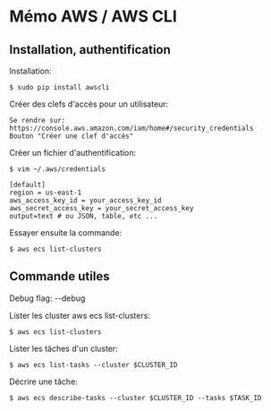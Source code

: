 # Mémo AWS / AWS CLI

## Installation, authentification

Installation:

	$ sudo pip install awscli


Créer des clefs d'accès pour un utilisateur: 

	Se rendre sur: https://console.aws.amazon.com/iam/home#/security_credentials
	Bouton "Créer une clef d'accès"
	

Créer un fichier d'authentification:

	$ vim ~/.aws/credentials

	[default]
	region = us-east-1
	aws_access_key_id = your_access_key_id
	aws_secret_access_key = your_secret_access_key	
	output=text # ou JSON, table, etc ...

Essayer ensuite la commande:

	$ aws ecs list-clusters


## Commande utiles

Debug flag: --debug

Lister les cluster aws ecs list-clusters:

	$ aws ecs list-clusters


Lister les tâches d'un cluster:

	$ aws ecs list-tasks --cluster $CLUSTER_ID

Décrire une tâche:

	$ aws ecs describe-tasks --cluster $CLUSTER_ID --tasks $TASK_ID



